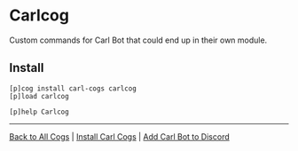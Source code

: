 # Carlcog

Custom commands for Carl Bot that could end up in their own module.

## Install

```text
[p]cog install carl-cogs carlcog
[p]load carlcog

[p]help Carlcog
```

---
[Back to All Cogs](../README.md#public-cogs) |
[Install Carl Cogs](../README.md#installing) |
[Add Carl Bot to Discord](https://discord.com/oauth2/authorize?client_id=204384021352808450&scope=bot+applications.commands&permissions=8)